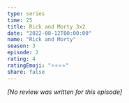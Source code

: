 ```yaml
---
type: series
time: 25
title: Rick and Morty 3x2
date: "2022-08-12T00:00:00"
name: "Rick and Morty"
season: 3
episode: 2
rating: 4
ratingEmoji: "⭐️⭐️⭐️⭐️"
share: false
---
```


*[No review was written for this episode]*